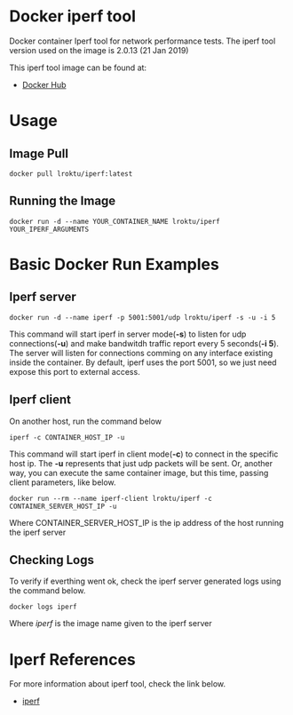 # Docker iperf tool
Docker container Iperf tool for network performance tests.
The iperf tool version used on the image is 2.0.13 (21 Jan 2019)

This iperf tool image can be found at:
* [Docker Hub](https://hub.docker.com/repository/docker/lroktu/iperf)

# Usage

## Image Pull

```
docker pull lroktu/iperf:latest
```

## Running the Image

```
docker run -d --name YOUR_CONTAINER_NAME lroktu/iperf YOUR_IPERF_ARGUMENTS
```

# Basic Docker Run Examples

## Iperf server

```
docker run -d --name iperf -p 5001:5001/udp lroktu/iperf -s -u -i 5
```

This command will start iperf in server mode(**-s**) to listen for udp connections(**-u**) and make bandwitdh traffic report every 5 seconds(**-i 5**). 
The server will listen for connections comming on any interface existing inside the container.
By default, iperf uses the port 5001, so we just need expose this port to external access.

## Iperf client

On another host, run the command below

```
iperf -c CONTAINER_HOST_IP -u 
```

This command will start iperf in client mode(**-c**) to connect in the specific host ip. The **-u** represents that just udp packets will be sent.
Or, another way, you can execute the same container image, but this time, passing client parameters, like below.

```
docker run --rm --name iperf-client lroktu/iperf -c CONTAINER_SERVER_HOST_IP -u
```

Where CONTAINER_SERVER_HOST_IP is the ip address of the host running the iperf server

## Checking Logs

To verify if everthing went ok, check the iperf server generated logs using the command below.

```
docker logs iperf
```

Where *iperf* is the image name given to the iperf server

# Iperf References

For more information about iperf tool, check the link below.
* [iperf](https://iperf.fr/iperf-doc.php)
